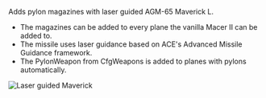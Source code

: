 Adds pylon magazines with laser guided AGM-65 Maverick L.

* The magazines can be added to every plane the vanilla Macer II can be added to.
* The missile uses laser guidance based on ACE's Advanced Missile Guidance framework.
* The PylonWeapon from CfgWeapons is added to planes with pylons automatically.

![Laser guided Maverick](https://upload.wikimedia.org/wikipedia/commons/thumb/c/c3/US_Navy_041128-N-5345W-016_Aviation_Ordnanceman_3rd_Class_William_Miller_arms_a_AGM-65_Maverick_laser-guided_missile.jpg/1280px-US_Navy_041128-N-5345W-016_Aviation_Ordnanceman_3rd_Class_William_Miller_arms_a_AGM-65_Maverick_laser-guided_missile.jpg)